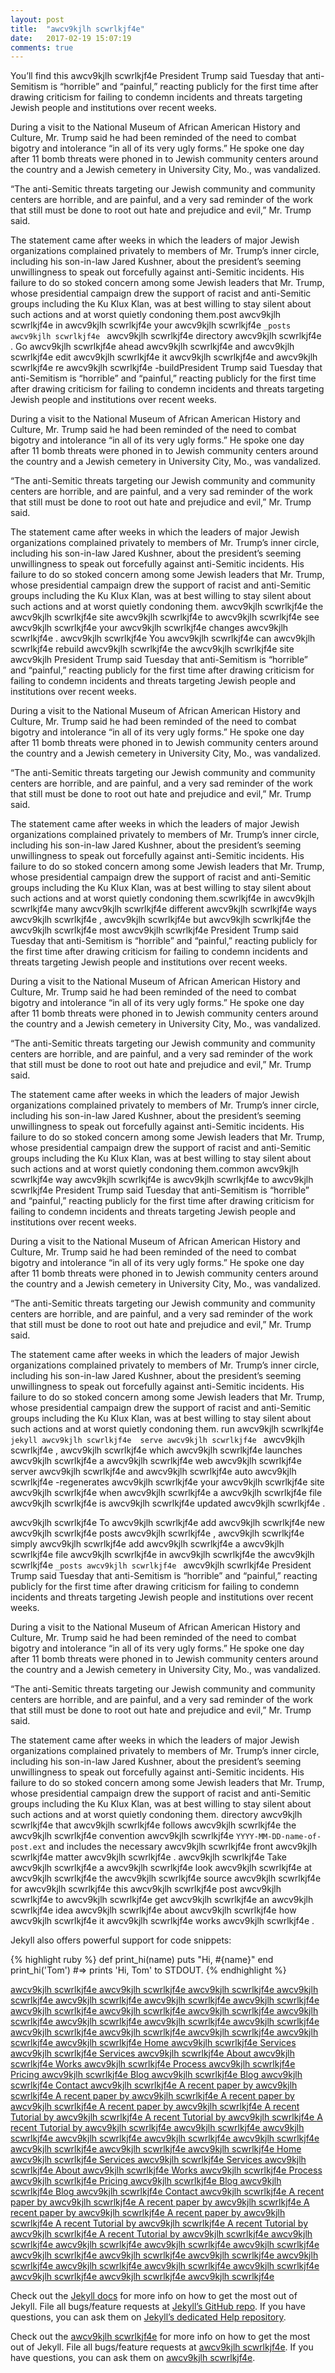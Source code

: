 ```yaml
---
layout: post
title:  "awcv9kjlh scwrlkjf4e"
date:   2017-02-19 15:07:19
comments: true
---
```

You’ll find this awcv9kjlh scwrlkjf4e President Trump said Tuesday that anti-Semitism is “horrible” and “painful,” reacting publicly for the first time after drawing criticism for failing to condemn incidents and threats targeting Jewish people and institutions over recent weeks.

During a visit to the National Museum of African American History and Culture, Mr. Trump said he had been reminded of the need to combat bigotry and intolerance “in all of its very ugly forms.” He spoke one day after 11 bomb threats were phoned in to Jewish community centers around the country and a Jewish cemetery in University City, Mo., was vandalized.

“The anti-Semitic threats targeting our Jewish community and community centers are horrible, and are painful, and a very sad reminder of the work that still must be done to root out hate and prejudice and evil,” Mr. Trump said.

The statement came after weeks in which the leaders of major Jewish organizations complained privately to members of Mr. Trump’s inner circle, including his son-in-law Jared Kushner, about the president’s seeming unwillingness to speak out forcefully against anti-Semitic incidents. His failure to do so stoked concern among some Jewish leaders that Mr. Trump, whose presidential campaign drew the support of racist and anti-Semitic groups including the Ku Klux Klan, was at best willing to stay silent about such actions and at worst quietly condoning them.post  awcv9kjlh scwrlkjf4e in  awcv9kjlh scwrlkjf4e your awcv9kjlh scwrlkjf4e  `_posts awcv9kjlh scwrlkjf4e ` awcv9kjlh scwrlkjf4e  directory awcv9kjlh scwrlkjf4e . Go awcv9kjlh scwrlkjf4e  ahead awcv9kjlh scwrlkjf4e  and awcv9kjlh scwrlkjf4e  edit awcv9kjlh scwrlkjf4e  it awcv9kjlh scwrlkjf4e  and awcv9kjlh scwrlkjf4e  re awcv9kjlh scwrlkjf4e -buildPresident Trump said Tuesday that anti-Semitism is “horrible” and “painful,” reacting publicly for the first time after drawing criticism for failing to condemn incidents and threats targeting Jewish people and institutions over recent weeks.

During a visit to the National Museum of African American History and Culture, Mr. Trump said he had been reminded of the need to combat bigotry and intolerance “in all of its very ugly forms.” He spoke one day after 11 bomb threats were phoned in to Jewish community centers around the country and a Jewish cemetery in University City, Mo., was vandalized.

“The anti-Semitic threats targeting our Jewish community and community centers are horrible, and are painful, and a very sad reminder of the work that still must be done to root out hate and prejudice and evil,” Mr. Trump said.

The statement came after weeks in which the leaders of major Jewish organizations complained privately to members of Mr. Trump’s inner circle, including his son-in-law Jared Kushner, about the president’s seeming unwillingness to speak out forcefully against anti-Semitic incidents. His failure to do so stoked concern among some Jewish leaders that Mr. Trump, whose presidential campaign drew the support of racist and anti-Semitic groups including the Ku Klux Klan, was at best willing to stay silent about such actions and at worst quietly condoning them. awcv9kjlh scwrlkjf4e  the awcv9kjlh scwrlkjf4e  site awcv9kjlh scwrlkjf4e  to awcv9kjlh scwrlkjf4e  see awcv9kjlh scwrlkjf4e  your awcv9kjlh scwrlkjf4e  changes awcv9kjlh scwrlkjf4e . awcv9kjlh scwrlkjf4e  You awcv9kjlh scwrlkjf4e  can awcv9kjlh scwrlkjf4e  rebuild awcv9kjlh scwrlkjf4e  the awcv9kjlh scwrlkjf4e  site awcv9kjlh President Trump said Tuesday that anti-Semitism is “horrible” and “painful,” reacting publicly for the first time after drawing criticism for failing to condemn incidents and threats targeting Jewish people and institutions over recent weeks.

During a visit to the National Museum of African American History and Culture, Mr. Trump said he had been reminded of the need to combat bigotry and intolerance “in all of its very ugly forms.” He spoke one day after 11 bomb threats were phoned in to Jewish community centers around the country and a Jewish cemetery in University City, Mo., was vandalized.

“The anti-Semitic threats targeting our Jewish community and community centers are horrible, and are painful, and a very sad reminder of the work that still must be done to root out hate and prejudice and evil,” Mr. Trump said.

The statement came after weeks in which the leaders of major Jewish organizations complained privately to members of Mr. Trump’s inner circle, including his son-in-law Jared Kushner, about the president’s seeming unwillingness to speak out forcefully against anti-Semitic incidents. His failure to do so stoked concern among some Jewish leaders that Mr. Trump, whose presidential campaign drew the support of racist and anti-Semitic groups including the Ku Klux Klan, was at best willing to stay silent about such actions and at worst quietly condoning them.scwrlkjf4e  in awcv9kjlh scwrlkjf4e  many awcv9kjlh scwrlkjf4e  different awcv9kjlh scwrlkjf4e  ways awcv9kjlh scwrlkjf4e , awcv9kjlh scwrlkjf4e  but awcv9kjlh scwrlkjf4e  the awcv9kjlh scwrlkjf4e  most awcv9kjlh scwrlkjf4e  President Trump said Tuesday that anti-Semitism is “horrible” and “painful,” reacting publicly for the first time after drawing criticism for failing to condemn incidents and threats targeting Jewish people and institutions over recent weeks.

During a visit to the National Museum of African American History and Culture, Mr. Trump said he had been reminded of the need to combat bigotry and intolerance “in all of its very ugly forms.” He spoke one day after 11 bomb threats were phoned in to Jewish community centers around the country and a Jewish cemetery in University City, Mo., was vandalized.

“The anti-Semitic threats targeting our Jewish community and community centers are horrible, and are painful, and a very sad reminder of the work that still must be done to root out hate and prejudice and evil,” Mr. Trump said.

The statement came after weeks in which the leaders of major Jewish organizations complained privately to members of Mr. Trump’s inner circle, including his son-in-law Jared Kushner, about the president’s seeming unwillingness to speak out forcefully against anti-Semitic incidents. His failure to do so stoked concern among some Jewish leaders that Mr. Trump, whose presidential campaign drew the support of racist and anti-Semitic groups including the Ku Klux Klan, was at best willing to stay silent about such actions and at worst quietly condoning them.common awcv9kjlh scwrlkjf4e  way awcv9kjlh scwrlkjf4e  is awcv9kjlh scwrlkjf4e  to awcv9kjlh scwrlkjf4e President Trump said Tuesday that anti-Semitism is “horrible” and “painful,” reacting publicly for the first time after drawing criticism for failing to condemn incidents and threats targeting Jewish people and institutions over recent weeks.

During a visit to the National Museum of African American History and Culture, Mr. Trump said he had been reminded of the need to combat bigotry and intolerance “in all of its very ugly forms.” He spoke one day after 11 bomb threats were phoned in to Jewish community centers around the country and a Jewish cemetery in University City, Mo., was vandalized.

“The anti-Semitic threats targeting our Jewish community and community centers are horrible, and are painful, and a very sad reminder of the work that still must be done to root out hate and prejudice and evil,” Mr. Trump said.

The statement came after weeks in which the leaders of major Jewish organizations complained privately to members of Mr. Trump’s inner circle, including his son-in-law Jared Kushner, about the president’s seeming unwillingness to speak out forcefully against anti-Semitic incidents. His failure to do so stoked concern among some Jewish leaders that Mr. Trump, whose presidential campaign drew the support of racist and anti-Semitic groups including the Ku Klux Klan, was at best willing to stay silent about such actions and at worst quietly condoning them. run awcv9kjlh scwrlkjf4e  `jekyll awcv9kjlh scwrlkjf4e  serve awcv9kjlh scwrlkjf4e ` awcv9kjlh scwrlkjf4e , awcv9kjlh scwrlkjf4e  which awcv9kjlh scwrlkjf4e  launches awcv9kjlh scwrlkjf4e  a awcv9kjlh scwrlkjf4e  web awcv9kjlh scwrlkjf4e  server awcv9kjlh scwrlkjf4e  and awcv9kjlh scwrlkjf4e  auto awcv9kjlh scwrlkjf4e -regenerates awcv9kjlh scwrlkjf4e  your awcv9kjlh scwrlkjf4e  site awcv9kjlh scwrlkjf4e  when awcv9kjlh scwrlkjf4e  a awcv9kjlh scwrlkjf4e  file awcv9kjlh scwrlkjf4e  is awcv9kjlh scwrlkjf4e  updated awcv9kjlh scwrlkjf4e .

 awcv9kjlh scwrlkjf4e To awcv9kjlh scwrlkjf4e  add awcv9kjlh scwrlkjf4e  new awcv9kjlh scwrlkjf4e  posts awcv9kjlh scwrlkjf4e , awcv9kjlh scwrlkjf4e  simply awcv9kjlh scwrlkjf4e  add awcv9kjlh scwrlkjf4e  a awcv9kjlh scwrlkjf4e  file awcv9kjlh scwrlkjf4e  in awcv9kjlh scwrlkjf4e  the awcv9kjlh scwrlkjf4e  `_posts awcv9kjlh scwrlkjf4e ` awcv9kjlh scwrlkjf4e President Trump said Tuesday that anti-Semitism is “horrible” and “painful,” reacting publicly for the first time after drawing criticism for failing to condemn incidents and threats targeting Jewish people and institutions over recent weeks.

During a visit to the National Museum of African American History and Culture, Mr. Trump said he had been reminded of the need to combat bigotry and intolerance “in all of its very ugly forms.” He spoke one day after 11 bomb threats were phoned in to Jewish community centers around the country and a Jewish cemetery in University City, Mo., was vandalized.

“The anti-Semitic threats targeting our Jewish community and community centers are horrible, and are painful, and a very sad reminder of the work that still must be done to root out hate and prejudice and evil,” Mr. Trump said.

The statement came after weeks in which the leaders of major Jewish organizations complained privately to members of Mr. Trump’s inner circle, including his son-in-law Jared Kushner, about the president’s seeming unwillingness to speak out forcefully against anti-Semitic incidents. His failure to do so stoked concern among some Jewish leaders that Mr. Trump, whose presidential campaign drew the support of racist and anti-Semitic groups including the Ku Klux Klan, was at best willing to stay silent about such actions and at worst quietly condoning them. directory awcv9kjlh scwrlkjf4e  that awcv9kjlh scwrlkjf4e  follows awcv9kjlh scwrlkjf4e  the awcv9kjlh scwrlkjf4e  convention awcv9kjlh scwrlkjf4e  `YYYY-MM-DD-name-of-post.ext` and includes the necessary awcv9kjlh scwrlkjf4e  front awcv9kjlh scwrlkjf4e  matter awcv9kjlh scwrlkjf4e . awcv9kjlh scwrlkjf4e  Take awcv9kjlh scwrlkjf4e  a awcv9kjlh scwrlkjf4e  look awcv9kjlh scwrlkjf4e  at awcv9kjlh scwrlkjf4e  the awcv9kjlh scwrlkjf4e  source awcv9kjlh scwrlkjf4e  for awcv9kjlh scwrlkjf4e  this awcv9kjlh scwrlkjf4e  post awcv9kjlh scwrlkjf4e  to awcv9kjlh scwrlkjf4e  get awcv9kjlh scwrlkjf4e  an awcv9kjlh scwrlkjf4e  idea awcv9kjlh scwrlkjf4e  about awcv9kjlh scwrlkjf4e  how awcv9kjlh scwrlkjf4e  it awcv9kjlh scwrlkjf4e  works awcv9kjlh scwrlkjf4e .

<!--more-->

Jekyll also offers powerful support for code snippets:

{% highlight ruby %}
def print_hi(name)
  puts "Hi, #{name}"
end
print_hi('Tom')
#=> prints 'Hi, Tom' to STDOUT.
{% endhighlight %}

<a href="http://lifeasadeveloper.weebly.com/" >awcv9kjlh scwrlkjf4e </a>
<a href="http://lifeasadeveloper.weebly.com/" >awcv9kjlh scwrlkjf4e </a>
<a href="http://lifeasadeveloper.weebly.com/" >awcv9kjlh scwrlkjf4e </a>
<a href="http://lifeasadeveloper.weebly.com/" >awcv9kjlh scwrlkjf4e </a>
<a href="http://lifeasadeveloper.weebly.com/" >awcv9kjlh scwrlkjf4e </a>
<a href="http://lifeasadeveloper.weebly.com/" >awcv9kjlh scwrlkjf4e </a>
<a href="http://lifeasadeveloper.weebly.com/" >awcv9kjlh scwrlkjf4e </a>
<a href="http://lifeasadeveloper.weebly.com/" >awcv9kjlh scwrlkjf4e </a>
<a href="http://lifeasadeveloper.weebly.com/" >awcv9kjlh scwrlkjf4e </a>
<a href="http://lifeasadeveloper.weebly.com/" >awcv9kjlh scwrlkjf4e </a>
<a href="http://lifeasadeveloper.weebly.com/" >awcv9kjlh scwrlkjf4e </a>
<a href="http://lifeasadeveloper.weebly.com/" >awcv9kjlh scwrlkjf4e </a>
<a href="http://lifeasadeveloper.weebly.com/" >awcv9kjlh scwrlkjf4e </a>
<a href="http://lifeasadeveloper.weebly.com/" >awcv9kjlh scwrlkjf4e </a>
<a href="http://lifeasadeveloper.weebly.com/" >awcv9kjlh scwrlkjf4e </a>
<a href="http://lifeasadeveloper.weebly.com/" >awcv9kjlh scwrlkjf4e </a>
<a href="http://lifeasadeveloper.weebly.com/" >awcv9kjlh scwrlkjf4e </a>
<a href="http://lifeasadeveloper.weebly.com/" >awcv9kjlh scwrlkjf4e </a>
<a href="http://lifeasadeveloper.weebly.com/" >awcv9kjlh scwrlkjf4e </a>
<a href="http://lifeasadeveloper.weebly.com/" class="scroll">Home  awcv9kjlh scwrlkjf4e  </a>
<a href="http://people.tamu.edu/~dennymrh/" class="scroll">Services awcv9kjlh scwrlkjf4e  </a>
<a href="http://people.tamu.edu/~dennymrh/" class="scroll">Services awcv9kjlh scwrlkjf4e  </a>
<a href="http://people.tamu.edu/~bondeanikets/" class="scroll">About awcv9kjlh scwrlkjf4e  </a>
<a href="http://people.tamu.edu/~savinay" class="scroll">Works awcv9kjlh scwrlkjf4e  </a>
<a href="http://people.tamu.edu/~risyadav" class="scroll">Process awcv9kjlh scwrlkjf4e  </a>
<a href="http://people.tamu.edu/~sheelabhadra" class="scroll">Pricing awcv9kjlh scwrlkjf4e  </a>
<a href="http://people.tamu.edu/~sidverma" class="scroll">Blog awcv9kjlh scwrlkjf4e  </a>
<a href="http://people.tamu.edu/~sidverma" class="scroll">Blog awcv9kjlh scwrlkjf4e  </a>
<a href="http://people.tamu.edu/~risyadav" class="scroll">Contact awcv9kjlh scwrlkjf4e  </a>
<a href="http://people.tamu.edu/~risyadav/doc.pdf" class="scroll">A recent paper by awcv9kjlh scwrlkjf4e  </a>
<a href="http://people.tamu.edu/~maheshkallelil95/" class="scroll">A recent paper by awcv9kjlh scwrlkjf4e  </a>
<a href="http://people.tamu.edu/~tjnagaraj/" class="scroll">A recent paper by awcv9kjlh scwrlkjf4e  </a>
<a href="http://people.tamu.edu/~risyadav/doc.pdf" class="scroll">A recent paper by awcv9kjlh scwrlkjf4e  </a>
<a href="https://www.youtube.com/watch?v=X1ggy9PIJY4" class="scroll">A recent Tutorial by awcv9kjlh scwrlkjf4e  </a>
<a href="https://www.youtube.com/watch?v=IbGNBw3vZqo" class="scroll">A recent Tutorial by awcv9kjlh scwrlkjf4e  </a>
<a href="https://www.youtube.com/watch?v=UYKqvOkTdlE" class="scroll">A recent Tutorial by awcv9kjlh scwrlkjf4e  </a>
<a href="http://lifeasadeveloper.weebly.com/" >awcv9kjlh scwrlkjf4e </a>
<a href="http://lifeasadeveloper.weebly.com/" >awcv9kjlh scwrlkjf4e </a>
<a href="http://lifeasadeveloper.weebly.com/" >awcv9kjlh scwrlkjf4e </a>
<a href="http://lifeasadeveloper.weebly.com/" >awcv9kjlh scwrlkjf4e </a>
<a href="http://lifeasadeveloper.weebly.com/" >awcv9kjlh scwrlkjf4e </a>
<a href="http://lifeasadeveloper.weebly.com/" >awcv9kjlh scwrlkjf4e </a>
<a href="http://lifeasadeveloper.weebly.com/" >awcv9kjlh scwrlkjf4e </a>
<a href="http://lifeasadeveloper.weebly.com/" >awcv9kjlh scwrlkjf4e </a>
<a href="http://lifeasadeveloper.weebly.com/" class="scroll">Home  awcv9kjlh scwrlkjf4e  </a>
<a href="http://people.tamu.edu/~dennymrh/" class="scroll">Services awcv9kjlh scwrlkjf4e  </a>
<a href="http://people.tamu.edu/~dennymrh/" class="scroll">Services awcv9kjlh scwrlkjf4e  </a>
<a href="http://people.tamu.edu/~bondeanikets/" class="scroll">About awcv9kjlh scwrlkjf4e  </a>
<a href="http://people.tamu.edu/~savinay" class="scroll">Works awcv9kjlh scwrlkjf4e  </a>
<a href="http://people.tamu.edu/~risyadav" class="scroll">Process awcv9kjlh scwrlkjf4e  </a>
<a href="http://people.tamu.edu/~sheelabhadra" class="scroll">Pricing awcv9kjlh scwrlkjf4e  </a>
<a href="http://people.tamu.edu/~sidverma" class="scroll">Blog awcv9kjlh scwrlkjf4e  </a>
<a href="http://people.tamu.edu/~sidverma" class="scroll">Blog awcv9kjlh scwrlkjf4e  </a>
<a href="http://people.tamu.edu/~risyadav" class="scroll">Contact awcv9kjlh scwrlkjf4e  </a>
<a href="http://people.tamu.edu/~risyadav/doc.pdf" class="scroll">A recent paper by awcv9kjlh scwrlkjf4e  </a>
<a href="http://people.tamu.edu/~maheshkallelil95/" class="scroll">A recent paper by awcv9kjlh scwrlkjf4e  </a>
<a href="http://people.tamu.edu/~tjnagaraj/" class="scroll">A recent paper by awcv9kjlh scwrlkjf4e  </a>
<a href="http://people.tamu.edu/~risyadav/doc.pdf" class="scroll">A recent paper by awcv9kjlh scwrlkjf4e  </a>
<a href="https://www.youtube.com/watch?v=X1ggy9PIJY4" class="scroll">A recent Tutorial by awcv9kjlh scwrlkjf4e  </a>
<a href="https://www.youtube.com/watch?v=IbGNBw3vZqo" class="scroll">A recent Tutorial by awcv9kjlh scwrlkjf4e  </a>
<a href="https://www.youtube.com/watch?v=UYKqvOkTdlE" class="scroll">A recent Tutorial by awcv9kjlh scwrlkjf4e  </a>
<a href="http://lifeasadeveloper.weebly.com/" >awcv9kjlh scwrlkjf4e </a>
<a href="http://lifeasadeveloper.weebly.com/" >awcv9kjlh scwrlkjf4e </a>
<a href="http://lifeasadeveloper.weebly.com/" >awcv9kjlh scwrlkjf4e </a>
<a href="http://lifeasadeveloper.weebly.com/" >awcv9kjlh scwrlkjf4e </a>
<a href="http://lifeasadeveloper.weebly.com/" >awcv9kjlh scwrlkjf4e </a>
<a href="http://lifeasadeveloper.weebly.com/" >awcv9kjlh scwrlkjf4e </a>
<a href="http://lifeasadeveloper.weebly.com/" >awcv9kjlh scwrlkjf4e </a>
<a href="http://lifeasadeveloper.weebly.com/" >awcv9kjlh scwrlkjf4e </a>
<a href="http://lifeasadeveloper.weebly.com/" >awcv9kjlh scwrlkjf4e </a>
<a href="http://lifeasadeveloper.weebly.com/" >awcv9kjlh scwrlkjf4e </a>
<a href="http://lifeasadeveloper.weebly.com/" >awcv9kjlh scwrlkjf4e </a>
<a href="http://lifeasadeveloper.weebly.com/" >awcv9kjlh scwrlkjf4e </a>
<a href="http://lifeasadeveloper.weebly.com/" >awcv9kjlh scwrlkjf4e </a>
<a href="http://lifeasadeveloper.weebly.com/" >awcv9kjlh scwrlkjf4e </a>

Check out the [Jekyll docs][jekyll] for more info on how to get the most out of Jekyll. File all bugs/feature requests at [Jekyll’s GitHub repo][jekyll-gh]. If you have questions, you can ask them on [Jekyll’s dedicated Help repository][jekyll-help].

Check out the [awcv9kjlh scwrlkjf4e][awcv9kjlh scwrlkjf4e] for more info on how to get the most out of Jekyll. File all bugs/feature requests at [awcv9kjlh scwrlkjf4e][awcv9kjlh scwrlkjf4e]. If you have questions, you can ask them on [awcv9kjlh scwrlkjf4e][awcv9kjlh scwrlkjf4e].

[awcv9kjlh scwrlkjf4e]: http://lifeasadeveloper.weebly.com/
[jekyll]:      http://jekyllrb.com
[jekyll-gh]:   https://github.com/jekyll/jekyll
[jekyll-help]: https://github.com/jekyll/jekyll-help
